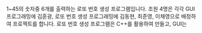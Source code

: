 1~45의 숫자중 6개를 출력하는 로또 번호 생성 프로그램입니다.
조원 4명은 각각 GUI 프로그래밍에 김훈광, 로또 번호 생성 프로그래밍에 김동현, 최준영, 이채영으로 배정하여 프로젝트를 합니다.
로또 번호 생성 프로그램은 C++를 활용하여 만들고, GUI는 
